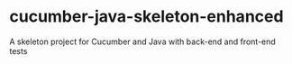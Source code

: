 # cucumber-java-skeleton-enhanced
A skeleton project for Cucumber and Java with back-end and front-end tests
